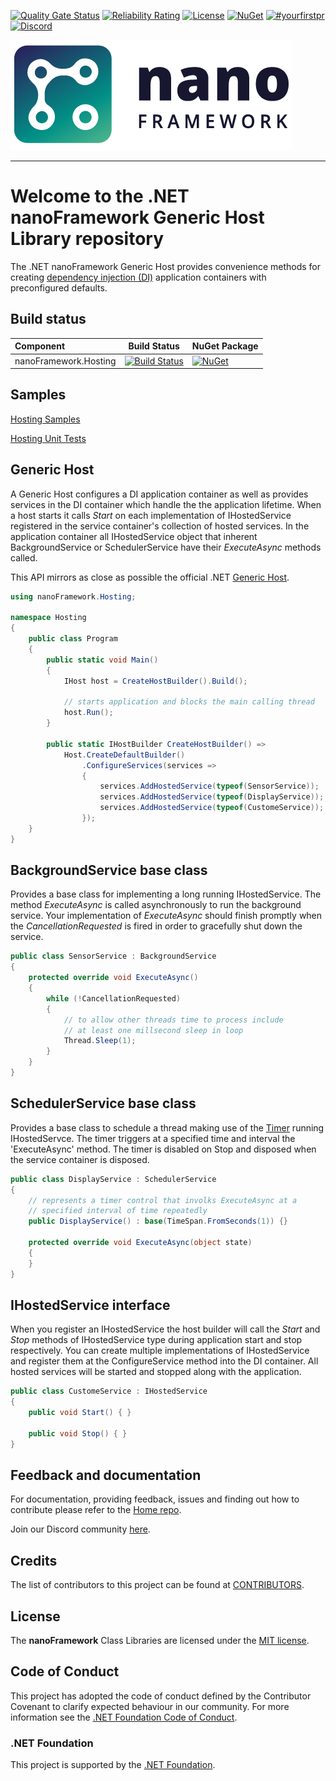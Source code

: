 [![Quality Gate Status](https://sonarcloud.io/api/project_badges/measure?project=nanoframework_nanoFramework.Hosting&metric=alert_status)](https://sonarcloud.io/dashboard?id=nanoframework_nanoFramework.Hosting) [![Reliability Rating](https://sonarcloud.io/api/project_badges/measure?project=nanoframework_nanoFramework.Hosting&metric=reliability_rating)](https://sonarcloud.io/dashboard?id=nanoframework_nanoFramework.Hosting) [![License](https://img.shields.io/badge/License-MIT-blue.svg)](LICENSE) [![NuGet](https://img.shields.io/nuget/dt/nanoFramework.Hosting.svg?label=NuGet&style=flat&logo=nuget)](https://www.nuget.org/packages/nanoFramework.Hosting/) [![#yourfirstpr](https://img.shields.io/badge/first--timers--only-friendly-blue.svg)](https://github.com/nanoframework/Home/blob/main/CONTRIBUTING.md) [![Discord](https://img.shields.io/discord/478725473862549535.svg?logo=discord&logoColor=white&label=Discord&color=7289DA)](https://discord.gg/gCyBu8T)

![nanoFramework logo](https://raw.githubusercontent.com/nanoframework/Home/main/resources/logo/nanoFramework-repo-logo.png)

-----

# Welcome to the .NET nanoFramework Generic Host Library repository
The .NET nanoFramework Generic Host provides convenience methods for creating [dependency injection (DI)](https://github.com/nanoframework/nanoFramework.DependencyInjection/tree/main) application containers with preconfigured defaults.

## Build status

| Component | Build Status | NuGet Package |
|:-|---|---|
| nanoFramework.Hosting | [![Build Status](https://dev.azure.com/nanoframework/nanoFramework.Hosting/_apis/build/status/nanoframework.Hosting?repoName=nanoframework%2FnanoFramework.Hosting&branchName=main)](https://dev.azure.com/nanoframework/nanoFramework.Hosting/_build/latest?definitionId=56&repoName=nanoframework%2FnanoFramework.Hosting&branchName=main) | [![NuGet](https://img.shields.io/nuget/v/nanoFramework.Hosting.svg?label=NuGet&style=flat&logo=nuget)](https://www.nuget.org/packages/nanoFramework.Hosting/) |

## Samples

[Hosting Samples](https://github.com/nanoframework/Samples/tree/main/samples/Hosting)

[Hosting Unit Tests](https://github.com/nanoframework/nanoFramework.Hosting/tree/main/tests)

## Generic Host
A Generic Host configures a DI application container as well as provides services in the DI container which handle the the application lifetime. When a host starts it calls *Start* on each implementation of IHostedService registered in the service container's collection of hosted services. In the application container all IHostedService object that inherent BackgroundService or SchedulerService have their *ExecuteAsync* methods called.

This API mirrors as close as possible the official .NET 
[Generic Host](https://docs.microsoft.com/en-us/dotnet/core/extensions/generic-host).

```csharp
using nanoFramework.Hosting;

namespace Hosting
{
    public class Program
    {
        public static void Main()
        {
            IHost host = CreateHostBuilder().Build();
            
            // starts application and blocks the main calling thread 
            host.Run();
        }

        public static IHostBuilder CreateHostBuilder() =>
            Host.CreateDefaultBuilder()
                .ConfigureServices(services =>
                {
                    services.AddHostedService(typeof(SensorService));
                    services.AddHostedService(typeof(DisplayService));
                    services.AddHostedService(typeof(CustomeService));
                });
    }
}
```

## BackgroundService base class

Provides a base class for implementing a long running IHostedService. The method *ExecuteAsync* is called asynchronously to run the background service. Your implementation of *ExecuteAsync* should finish promptly when the *CancellationRequested* is fired in order to gracefully shut down the service.

```csharp
public class SensorService : BackgroundService
{
    protected override void ExecuteAsync()
    {
        while (!CancellationRequested)
        {
            // to allow other threads time to process include 
            // at least one millsecond sleep in loop
            Thread.Sleep(1);
        }
    }
}
```

## SchedulerService base class
 Provides a base class to schedule a thread making use of the [Timer](https://docs.nanoframework.net/api/System.Threading.Timer.html) running IHostedServce. The timer triggers at a specified time and interval the 'ExecuteAsync' method. The timer is disabled on Stop and disposed when the service container is disposed.

```csharp
public class DisplayService : SchedulerService
{
    // represents a timer control that involks ExecuteAsync at a 
    // specified interval of time repeatedly
    public DisplayService() : base(TimeSpan.FromSeconds(1)) {}

    protected override void ExecuteAsync(object state)
    {   
    }
}
```

## IHostedService interface

When you register an IHostedService the host builder will call the *Start* and *Stop* methods of IHostedService type during application start and stop respectively. You can create multiple implementations of IHostedService and register them at the ConfigureService method into the DI container. All hosted services will be started and stopped along with the application.

```csharp
public class CustomeService : IHostedService
{
    public void Start() { }

    public void Stop() { }
}
```

## Feedback and documentation

For documentation, providing feedback, issues and finding out how to contribute please refer to the [Home repo](https://github.com/nanoframework/Home).

Join our Discord community [here](https://discord.gg/gCyBu8T).

## Credits

The list of contributors to this project can be found at [CONTRIBUTORS](https://github.com/nanoframework/Home/blob/main/CONTRIBUTORS.md).

## License

The **nanoFramework** Class Libraries are licensed under the [MIT license](LICENSE.md).

## Code of Conduct

This project has adopted the code of conduct defined by the Contributor Covenant to clarify expected behaviour in our community.
For more information see the [.NET Foundation Code of Conduct](https://dotnetfoundation.org/code-of-conduct).

### .NET Foundation

This project is supported by the [.NET Foundation](https://dotnetfoundation.org).